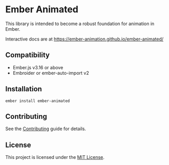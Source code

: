 # Ember Animated

This library is intended to become a robust foundation for animation in Ember.

Interactive docs are at https://ember-animation.github.io/ember-animated/


## Compatibility

- Ember.js v3.16 or above
- Embroider or ember-auto-import v2

## Installation

```
ember install ember-animated
```


## Contributing

See the [Contributing](CONTRIBUTING.md) guide for details.

## License

This project is licensed under the [MIT License](LICENSE.md).
